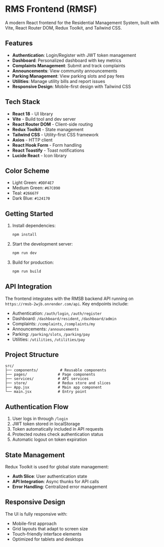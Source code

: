 # RMS Frontend (RMSF)

A modern React frontend for the Residential Management System, built with Vite, React Router DOM, Redux Toolkit, and Tailwind CSS.

## Features

- **Authentication**: Login/Register with JWT token management
- **Dashboard**: Personalized dashboard with key metrics
- **Complaints Management**: Submit and track complaints
- **Announcements**: View community announcements
- **Parking Management**: View parking slots and pay fees
- **Utilities**: Manage utility bills and report issues
- **Responsive Design**: Mobile-first design with Tailwind CSS

## Tech Stack

- **React 18** - UI library
- **Vite** - Build tool and dev server
- **React Router DOM** - Client-side routing
- **Redux Toolkit** - State management
- **Tailwind CSS** - Utility-first CSS framework
- **Axios** - HTTP client
- **React Hook Form** - Form handling
- **React Toastify** - Toast notifications
- **Lucide React** - Icon library

## Color Scheme

- Light Green: `#DDF4E7`
- Medium Green: `#67C090`
- Teal: `#26667F`
- Dark Blue: `#124170`

## Getting Started

1. Install dependencies:

   ```bash
   npm install
   ```

2. Start the development server:

   ```bash
   npm run dev
   ```

3. Build for production:
   ```bash
   npm run build
   ```

## API Integration

The frontend integrates with the RMSB backend API running on `https://rmsb-2wjb.onrender.com/api`. Key endpoints include:

- Authentication: `/auth/login`, `/auth/register`
- Dashboard: `/dashboard/resident`, `/dashboard/admin`
- Complaints: `/complaints`, `/complaints/my`
- Announcements: `/announcements`
- Parking: `/parking/slots`, `/parking/pay`
- Utilities: `/utilities`, `/utilities/pay`

## Project Structure

```
src/
├── components/          # Reusable components
├── pages/              # Page components
├── services/           # API services
├── store/              # Redux store and slices
├── App.jsx             # Main app component
└── main.jsx            # Entry point
```

## Authentication Flow

1. User logs in through `/login`
2. JWT token stored in localStorage
3. Token automatically included in API requests
4. Protected routes check authentication status
5. Automatic logout on token expiration

## State Management

Redux Toolkit is used for global state management:

- **Auth Slice**: User authentication state
- **API Integration**: Async thunks for API calls
- **Error Handling**: Centralized error management

## Responsive Design

The UI is fully responsive with:

- Mobile-first approach
- Grid layouts that adapt to screen size
- Touch-friendly interface elements
- Optimized for tablets and desktops
